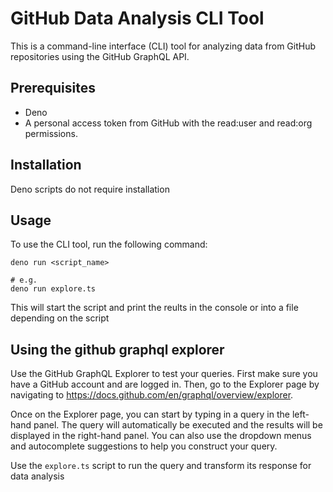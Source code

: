 # GitHub Data Analysis CLI Tool
This is a command-line interface (CLI) tool for analyzing data from GitHub repositories using the GitHub GraphQL API.

## Prerequisites
- Deno
- A personal access token from GitHub with the read:user and read:org permissions.

## Installation
Deno scripts do not require installation

## Usage
To use the CLI tool, run the following command:

```
deno run <script_name>

# e.g.
deno run explore.ts
```

This will start the script and print the reults in the console or into a file depending on the script

## Using the github graphql explorer

Use the GitHub GraphQL Explorer to test your queries. First make sure you have a GitHub account and are logged in. Then, go to the Explorer page by navigating to https://docs.github.com/en/graphql/overview/explorer.

Once on the Explorer page, you can start by typing in a query in the left-hand panel. The query will automatically be executed and the results will be displayed in the right-hand panel. You can also use the dropdown menus and autocomplete suggestions to help you construct your query.

Use the `explore.ts` script to run the query and transform its response for data analysis
